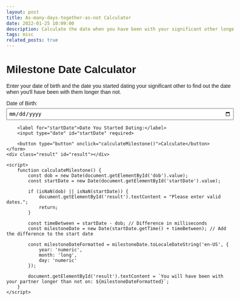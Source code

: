 ```yaml
---
layout: post
title: As-many-days-together-as-not Calculator
date: 2022-01-25 10:09:00
description: Calculate the date when you have been with your significant other longer than you have not!
tags: misc
related_posts: true
---
```


<!DOCTYPE html>
<html lang="en">
<head>
    <meta charset="UTF-8">
    <meta name="viewport" content="width=device-width, initial-scale=1.0">
    <title>Milestone Date Calculator</title>
    <style>
        body {
            font-family: Arial, sans-serif;
            max-width: 600px;
            margin: 0 auto;
            padding: 20px;
        }
        label {
            display: block;
            margin-top: 10px;
        }
        input {
            margin-top: 5px;
            padding: 5px;
            width: 100%;
        }
        button {
            margin-top: 15px;
            padding: 10px 15px;
            background-color: #007bff;
            color: white;
            border: none;
            cursor: pointer;
        }
        button:hover {
            background-color: #0056b3;
        }
        .result {
            margin-top: 20px;
            font-weight: bold;
        }
    </style>
</head>
<body>
    <h1>Milestone Date Calculator</h1>
    <p>Enter your date of birth and the date you started dating your significant other to find out the date when you'll have been with them longer than not.</p>
    <form id="calculatorForm">
        <label for="dob">Date of Birth:</label>
        <input type="date" id="dob" required>
        
        <label for="startDate">Date You Started Dating:</label>
        <input type="date" id="startDate" required>
        
        <button type="button" onclick="calculateMilestone()">Calculate</button>
    </form>
    <div class="result" id="result"></div>

    <script>
        function calculateMilestone() {
            const dob = new Date(document.getElementById('dob').value);
            const startDate = new Date(document.getElementById('startDate').value);

            if (isNaN(dob) || isNaN(startDate)) {
                document.getElementById('result').textContent = "Please enter valid dates.";
                return;
            }

            const timeBetween = startDate - dob; // Difference in milliseconds
            const milestoneDate = new Date(startDate.getTime() + timeBetween); // Add the difference to the start date

            const milestoneDateFormatted = milestoneDate.toLocaleDateString('en-US', {
                year: 'numeric',
                month: 'long',
                day: 'numeric'
            });

            document.getElementById('result').textContent = `You will have been with your partner longer than not on: ${milestoneDateFormatted}`;
        }
    </script>

</body>
</html>
